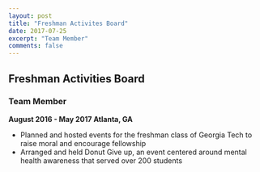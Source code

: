 ```yaml
---
layout: post
title: "Freshman Activites Board"
date: 2017-07-25
excerpt: "Team Member"
comments: false
---
```


## Freshman Activities Board ##
### Team Member ###

**August 2016 - May 2017 Atlanta, GA**

* Planned and hosted events for the freshman class of Georgia Tech to raise moral and encourage fellowship
* Arranged and held Donut Give up, an event centered around mental health awareness that served over 200 students
